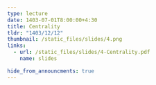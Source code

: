```yaml
---
type: lecture
date: 1403-07-01T8:00:00+4:30
title: Centrality
tldr: "1403/12/12"
thumbnail: /static_files/slides/4.png
links:
  - url: /static_files/slides/4-Centrality.pdf
    name: slides 

hide_from_announcments: true
---
```

